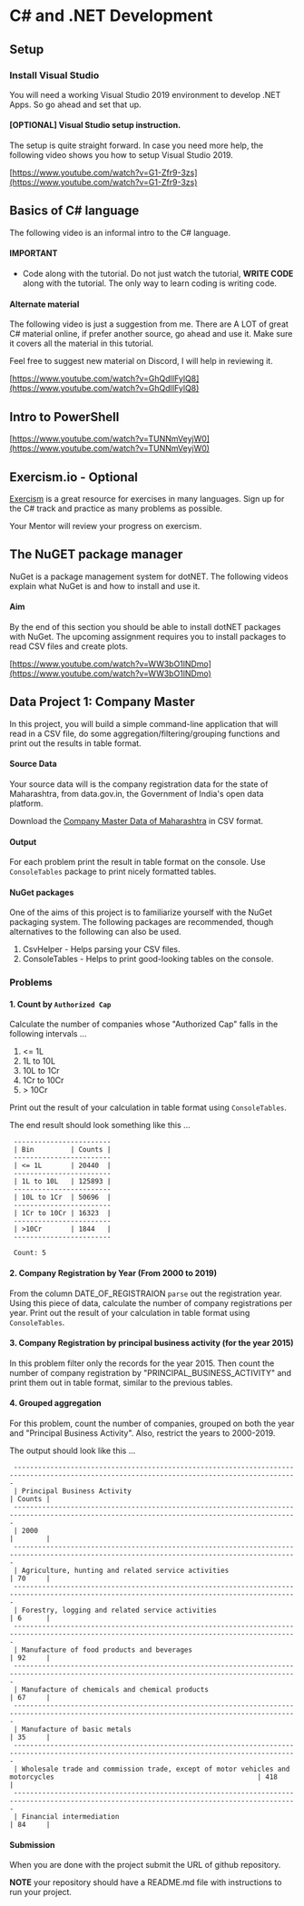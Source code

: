# C# and .NET Development

## Setup

### Install Visual Studio
You will need a working Visual Studio 2019 environment to develop .NET Apps. So go ahead and set that up.

#### [OPTIONAL] Visual Studio setup instruction.

The setup is quite straight forward. In case you need more help, the following video shows you how to setup Visual Studio 2019.

[https://www.youtube.com/watch?v=G1-Zfr9-3zs](https://www.youtube.com/watch?v=G1-Zfr9-3zs)

## Basics of C# language

The following video is an informal intro to the C# language.

#### IMPORTANT
- Code along with the tutorial. Do not just watch the tutorial, **WRITE CODE** along with the tutorial. The only way to learn coding is writing code.

#### Alternate material
The following video is just a suggestion from me. There are A LOT of great C# material online, if prefer another source, go ahead and use it. Make sure it covers all the material in this tutorial.

Feel free to suggest new material on Discord, I will help in reviewing it.

[https://www.youtube.com/watch?v=GhQdlIFylQ8](https://www.youtube.com/watch?v=GhQdlIFylQ8)

## Intro to PowerShell

[https://www.youtube.com/watch?v=TUNNmVeyjW0](https://www.youtube.com/watch?v=TUNNmVeyjW0)

## Exercism.io - Optional

[Exercism](https://exercism.io) is a great resource for exercises in many languages. Sign up for the C# track and practice as many problems as possible.

Your Mentor will review your progress on exercism.

## The NuGET package manager

NuGet is a package management system for dotNET. The following videos explain what NuGet is and how to install and use it.

#### Aim

By the end of this section you should be able to install dotNET packages with NuGet. The upcoming assignment requires you to install packages to read CSV files and create plots.

[https://www.youtube.com/watch?v=WW3bO1lNDmo](https://www.youtube.com/watch?v=WW3bO1lNDmo)

## Data Project 1: Company Master

In this project, you will build a simple command-line application that will read in a CSV file, do some aggregation/filtering/grouping functions and print out the results in table format.

#### Source Data

Your source data will is the company registration data for the state of Maharashtra, from data.gov.in, the Government of India's open data platform.

Download the [Company Master Data of Maharashtra](https://data.gov.in/catalog/company-master-data) in CSV format.

#### Output

For each problem print the result in table format on the console. Use `ConsoleTables` package to print nicely formatted tables.

#### NuGet packages

One of the aims of this project is to familiarize yourself with the NuGet packaging system. The following packages are recommended, though alternatives to the following can also be used.

1. CsvHelper - Helps parsing your CSV files.
2. ConsoleTables - Helps to print good-looking tables on the console.

### Problems

#### 1. Count by `Authorized Cap`

Calculate the number of companies whose "Authorized Cap" falls in the following intervals  ...

  1. <= 1L
  2. 1L to 10L
  3. 10L to 1Cr
  4. 1Cr to 10Cr
  5. \> 10Cr

Print out the result of your calculation in table format using `ConsoleTables`.

The end result should look something like this ...

```text
 ------------------------
 | Bin         | Counts |
 ------------------------
 | <= 1L       | 20440  |
 ------------------------
 | 1L to 10L   | 125893 |
 ------------------------
 | 10L to 1Cr  | 50696  |
 ------------------------
 | 1Cr to 10Cr | 16323  |
 ------------------------
 | >10Cr       | 1844   |
 ------------------------

 Count: 5
```

#### 2. Company Registration by Year (From 2000 to 2019)

From the column DATE_OF_REGISTRAION `parse` out the registration year. Using this piece of data, calculate the number of company registrations per year. Print out the result of your calculation in table format using `ConsoleTables`.

#### 3. Company Registration by principal business activity (for the year 2015)

In this problem filter only the records for the year 2015. Then count the number of company registration by "PRINCIPAL_BUSINESS_ACTIVITY" and print them out in table format, similar to the previous tables.

#### 4. Grouped aggregation

For this problem, count the number of companies, grouped on both the year and "Principal Business Activity".
Also, restrict the years to 2000-2019.

The output should look like this ...

```text
 --------------------------------------------------------------------------------------------------------------------------------------------
 | Principal Business Activity                                                                                                     | Counts |
 --------------------------------------------------------------------------------------------------------------------------------------------
 | 2000                                                                                                                            |        |
 --------------------------------------------------------------------------------------------------------------------------------------------
 | Agriculture, hunting and related service activities                                                                             | 70     |
 --------------------------------------------------------------------------------------------------------------------------------------------
 | Forestry, logging and related service activities                                                                                | 6      |
 --------------------------------------------------------------------------------------------------------------------------------------------
 | Manufacture of food products and beverages                                                                                      | 92     |
 --------------------------------------------------------------------------------------------------------------------------------------------
 | Manufacture of chemicals and chemical products                                                                                  | 67     |
 --------------------------------------------------------------------------------------------------------------------------------------------
 | Manufacture of basic metals                                                                                                     | 35     |
 --------------------------------------------------------------------------------------------------------------------------------------------
 | Wholesale trade and commission trade, except of motor vehicles and motorcycles                                                  | 418    |
 --------------------------------------------------------------------------------------------------------------------------------------------
 | Financial intermediation                                                                                                        | 84     |
```

#### Submission

When you are done with the project submit the URL of github repository.

**NOTE** your repository should have a README.md file with instructions to run your project.


